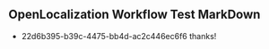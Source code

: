 ## OpenLocalization Workflow Test MarkDown
* 22d6b395-b39c-4475-bb4d-ac2c446ec6f6 thanks!

<!--HONumber=Aug16_HO1-->


